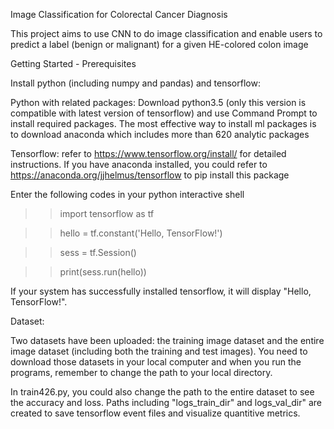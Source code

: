 Image Classification for Colorectal Cancer Diagnosis 
 
This project aims to use CNN to do image classification and enable users to predict a label (benign or malignant) for a given
HE-colored colon image

Getting Started - 
Prerequisites

Install python (including numpy and pandas) and tensorflow:

Python with related packages: Download python3.5 (only this version is compatible with latest version of tensorflow) and 
use Command Prompt to install required packages. The most effective way to install ml packages is to 
download anaconda which includes more than 620 analytic packages

Tensorflow: refer to https://www.tensorflow.org/install/ for detailed instructions. 
If you have anaconda installed, you could refer to https://anaconda.org/jjhelmus/tensorflow to pip install this package

Enter the following codes in your python interactive shell

>> import tensorflow as tf

>> hello = tf.constant('Hello, TensorFlow!')

>> sess = tf.Session()

>> print(sess.run(hello))

If your system has successfully installed tensorflow, it will display "Hello, TensorFlow!".

Dataset:

Two datasets have been uploaded: the training image dataset and the entire image dataset (including both the training and test images).
You need to download those datasets in your local computer and when you run the programs, remember to change the path to your local 
directory.

In train426.py, you could also change the path to the entire dataset to see the accuracy and loss. 
Paths including "logs_train_dir" and logs_val_dir" are created to save tensorflow event files and visualize quantitive metrics.
